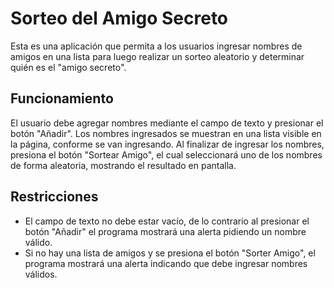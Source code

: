# Sorteo del Amigo Secreto

Esta es una aplicación que permita a los usuarios ingresar nombres de amigos en una lista para luego realizar un sorteo aleatorio y determinar quién es el "amigo secreto".

## Funcionamiento

El usuario debe agregar nombres mediante el campo de texto y presionar el botón "Añadir". Los nombres ingresados se muestran en una lista visible en la página,
conforme se van ingresando. Al finalizar de ingresar los nombres, presiona el botón "Sortear Amigo", el cual seleccionará uno de los nombres de forma aleatoria, 
mostrando el resultado en pantalla.

## Restricciones

- El campo de texto no debe estar vacío, de lo contrario al presionar el botón "Añadir" el programa mostrará una alerta pidiendo un nombre válido.
- Si no hay una lista de amigos y se presiona el botón "Sorter Amigo", el programa mostrará una alerta indicando que debe ingresar nombres válidos.
